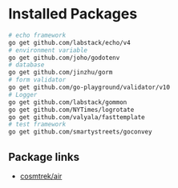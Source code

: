 # Installed Packages

```bash
# echo framework
go get github.com/labstack/echo/v4
# environment variable
go get github.com/joho/godotenv
# database
go get github.com/jinzhu/gorm
# form validator
go get github.com/go-playground/validator/v10
# Logger
go get github.com/labstack/gommon
go get github.com/NYTimes/logrotate
go get github.com/valyala/fasttemplate
# test framework
go get github.com/smartystreets/goconvey

```

## Package links

- [cosmtrek/air](https://github.com/cosmtrek/air)
